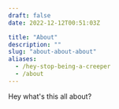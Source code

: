 ```yaml
---
draft: false
date: 2022-12-12T00:51:03Z

title: "About"
description: ""
slug: "about-about-about"
aliases:
  - /hey-stop-being-a-creeper
  - /about
---
```


Hey what's this all about?

